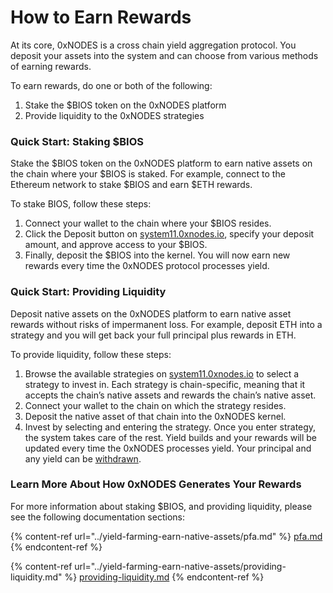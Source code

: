 # How to Earn Rewards

At its core, 0xNODES is a cross chain yield aggregation protocol. You deposit your assets into the system and can choose from various methods of earning rewards.

To earn rewards, do one or both of the following:

1. Stake the $BIOS token on the 0xNODES platform
2. Provide liquidity to the 0xNODES strategies

### Quick Start: Staking $BIOS

Stake the $BIOS token on the 0xNODES platform to earn native assets on the chain where your $BIOS is staked. For example, connect to the Ethereum network to stake $BIOS and earn $ETH rewards.

To stake BIOS, follow these steps:

1. Connect your wallet to the chain where your $BIOS resides.
2. Click the Deposit button on [system11.0xnodes.io](https://system11.0xnodes.io), specify your deposit amount, and approve access to your $BIOS.&#x20;
3. Finally, deposit the $BIOS into the kernel. You will now earn new rewards every time the 0xNODES protocol processes yield.&#x20;

### Quick Start: Providing Liquidity

Deposit native assets on the 0xNODES platform to earn native asset rewards without risks of impermanent loss. For example, deposit ETH into a strategy and you will get back your full principal plus rewards in ETH.

To provide liquidity, follow these steps:

1. Browse the available strategies on [system11.0xnodes.io](https://system11.0xnodes.io) to select a strategy to invest in. Each strategy is chain-specific, meaning that it accepts the chain’s native assets and rewards the chain’s native asset.
2. Connect your wallet to the chain on which the strategy resides.
3. Deposit the native asset of that chain into the 0xNODES kernel.
4. Invest by selecting and entering the strategy. Once you enter strategy, the system takes care of the rest. Yield builds and your rewards will be updated every time the 0xNODES processes yield. Your principal and any yield can be [withdrawn](how-to-withdraw-funds.md).

### Learn More About How 0xNODES Generates Your Rewards

For more information about staking $BIOS, and providing liquidity, please see the following documentation sections:

{% content-ref url="../yield-farming-earn-native-assets/pfa.md" %}
[pfa.md](../yield-farming-earn-native-assets/pfa.md)
{% endcontent-ref %}

{% content-ref url="../yield-farming-earn-native-assets/providing-liquidity.md" %}
[providing-liquidity.md](../yield-farming-earn-native-assets/providing-liquidity.md)
{% endcontent-ref %}

